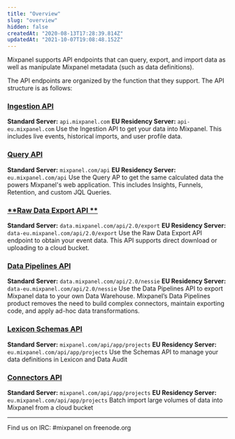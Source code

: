 ```yaml
---
title: "Overview"
slug: "overview"
hidden: false
createdAt: "2020-08-13T17:28:39.814Z"
updatedAt: "2021-10-07T19:08:48.152Z"
---
```

Mixpanel supports API endpoints that can query, export, and import data as well as manipulate Mixpanel metadata (such as data definitions).

The API endpoints are organized by the function that they support. The API structure is as follows:

### [**Ingestion API**](ref:ingestion-api) 
**Standard Server:** `api.mixpanel.com`
**EU Residency Server:** `api-eu.mixpanel.com`
Use the Ingestion API to get your data into Mixpanel. This includes live events, historical imports, and user profile data.


### [**Query API**](ref:query-api) 
**Standard Server:** `mixpanel.com/api`
**EU Residency Server:** `eu.mixpanel.com/api`
Use the Query AP to get the same calculated data the powers Mixpanel's web application. This includes Insights, Funnels, Retention, and custom JQL Queries.

### [**Raw Data Export API **](ref:raw-data-export-api) 
**Standard Server:** `data.mixpanel.com/api/2.0/export`
**EU Residency Server:** `data-eu.mixpanel.com/api/2.0/export`
Use the Raw Data Export API endpoint to obtain your event data. This API supports direct download or uploading to a cloud bucket.

### [**Data Pipelines API**](ref:data-warehouse-api) 
**Standard Server:** `data.mixpanel.com/api/2.0/nessie`
**EU Residency Server:** `data-eu.mixpanel.com/api/2.0/nessie`
Use the Data Pipelines API to export Mixpanel data to your own Data Warehouse. Mixpanel’s Data Pipelines product removes the need to build complex connectors, maintain exporting code, and apply ad-hoc data transformations. 

### [**Lexicon Schemas API**](ref:lexicon-schemas-api) 
**Standard Server:** `mixpanel.com/api/app/projects`
**EU Residency Server:** `eu.mixpanel.com/api/app/projects`
Use the Schemas API to manage your data definitions in Lexicon and Data Audit

### [**Connectors API**](ref:connectors-api) 
**Standard Server:** `mixpanel.com/api/app/projects`
**EU Residency Server:** `eu.mixpanel.com/api/app/projects`
Batch import large volumes of data into Mixpanel from a cloud bucket

-------------------------------------------------------------

Find us on IRC: #mixpanel on freenode.org
